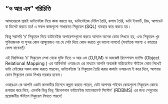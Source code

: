 ## “ও আর এম” পরিচিতি

আমাদেরকে প্রায়ই ডাটাবেইজ নিয়ে কাজ করতে হয়, ডাটাবেইজে টেবিল তৈরি, কলাম তৈরি, ডাটা ইনসার্ট, রিড, আপডেট বা ডিলেট করতে হয়! এ সকল কাজগুলো সাধারনত সিকুয়েল (SQL) ব্যবহার করে করতে হয়। 

কিন্তু সরাসরি ‘র’ সিকুয়েল দিয়ে ডাটাবেইজ অপারেশনগুলো করতে আসলে অনেক কোড লিখতে হয়, এবং সিকুয়েল খুব সুবিধাজনক বা সুন্দর কোন ল্যাঙ্গুয়েজও নয় যে সেটা দিয়ে কোড করতে খুব ভালো লাগবে! (সবাইকে অবশ্য এ কাতারে ফেলা যাবেনা!)

এই বিরক্তিকর ‘র’ সিকুয়েল লেখা থেকে মুক্তি দিতে ও আর এম (O,R,M) বা অবজেক্ট রিলেশনাল ম্যাপিং (Object Relational Mapping ) এর আবির্ভাব!
ওআরএম এর মাধ্যমে আপনি অবজেক্ট অরিয়েন্টেড স্টাইলে কোড লিখেই ডাটা বেইজের সকল কাজ করতে পারবেন, ডাটাবেইজে ‘র সিকুয়েল তৈরি করার কাজটা ওআরএম ই করে দিবে, আপনার কোন সিকুয়েল কোড লিখার দরকার হবেনা।

ওআরএম কে আপনি একটা কনভার্টার হিসেবে কল্পনা করতে পারেন, যেটা আপনার পাইথন কোডগুলো সিকুয়েল কোডে রূপান্তর করে দিবে, এমনকি ভিন্ন ভিন্ন ‘রিলেশনাল ডাটাবেইজ ম্যানেজমেন্ট সিস্টেম’ (RDBMS) এর জন্য সেগুলোর প্রয়োজনীয় স্টাইলে সিকুয়েল লিখতে পারবে!
